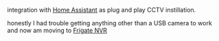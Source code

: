 integration with [Home Assistant](Home%20Assistant.md) as plug and play CCTV instillation. 

honestly I had trouble getting anything other than a USB camera to work and now am moving to [Frigate NVR](Frigate%20NVR.md)